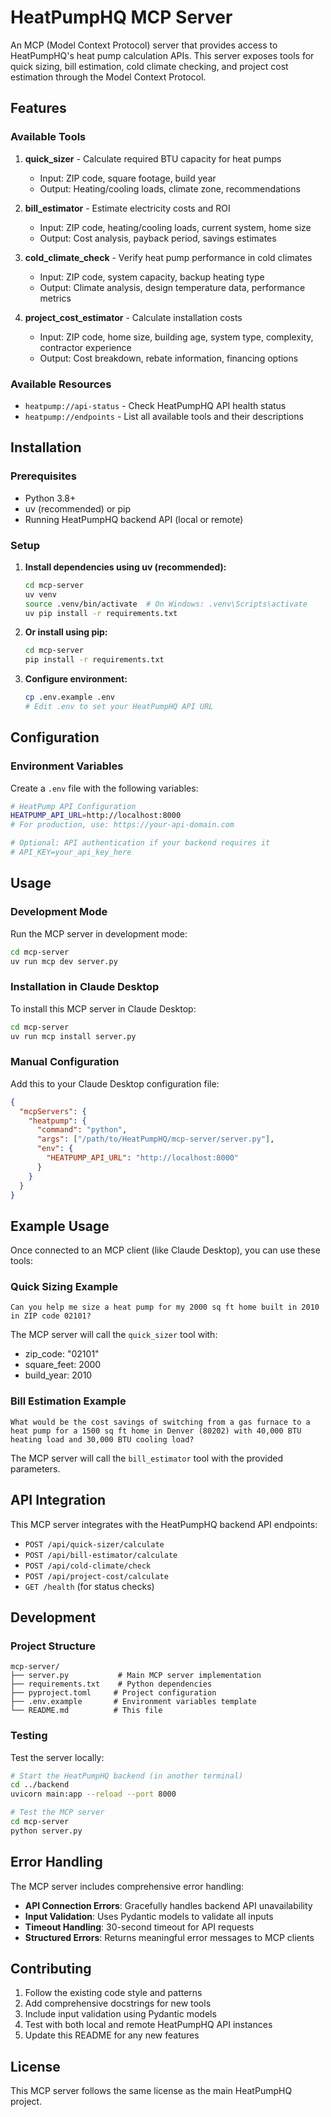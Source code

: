 # HeatPumpHQ MCP Server

An MCP (Model Context Protocol) server that provides access to HeatPumpHQ's heat pump calculation APIs. This server exposes tools for quick sizing, bill estimation, cold climate checking, and project cost estimation through the Model Context Protocol.

## Features

### Available Tools

1. **quick_sizer** - Calculate required BTU capacity for heat pumps
   - Input: ZIP code, square footage, build year
   - Output: Heating/cooling loads, climate zone, recommendations

2. **bill_estimator** - Estimate electricity costs and ROI
   - Input: ZIP code, heating/cooling loads, current system, home size
   - Output: Cost analysis, payback period, savings estimates

3. **cold_climate_check** - Verify heat pump performance in cold climates
   - Input: ZIP code, system capacity, backup heating type
   - Output: Climate analysis, design temperature data, performance metrics

4. **project_cost_estimator** - Calculate installation costs
   - Input: ZIP code, home size, building age, system type, complexity, contractor experience
   - Output: Cost breakdown, rebate information, financing options

### Available Resources

- `heatpump://api-status` - Check HeatPumpHQ API health status
- `heatpump://endpoints` - List all available tools and their descriptions

## Installation

### Prerequisites
- Python 3.8+
- uv (recommended) or pip
- Running HeatPumpHQ backend API (local or remote)

### Setup

1. **Install dependencies using uv (recommended):**
   ```bash
   cd mcp-server
   uv venv
   source .venv/bin/activate  # On Windows: .venv\Scripts\activate
   uv pip install -r requirements.txt
   ```

2. **Or install using pip:**
   ```bash
   cd mcp-server
   pip install -r requirements.txt
   ```

3. **Configure environment:**
   ```bash
   cp .env.example .env
   # Edit .env to set your HeatPumpHQ API URL
   ```

## Configuration

### Environment Variables

Create a `.env` file with the following variables:

```bash
# HeatPump API Configuration
HEATPUMP_API_URL=http://localhost:8000
# For production, use: https://your-api-domain.com

# Optional: API authentication if your backend requires it
# API_KEY=your_api_key_here
```

## Usage

### Development Mode

Run the MCP server in development mode:

```bash
cd mcp-server
uv run mcp dev server.py
```

### Installation in Claude Desktop

To install this MCP server in Claude Desktop:

```bash
cd mcp-server
uv run mcp install server.py
```

### Manual Configuration

Add this to your Claude Desktop configuration file:

```json
{
  "mcpServers": {
    "heatpump": {
      "command": "python",
      "args": ["/path/to/HeatPumpHQ/mcp-server/server.py"],
      "env": {
        "HEATPUMP_API_URL": "http://localhost:8000"
      }
    }
  }
}
```

## Example Usage

Once connected to an MCP client (like Claude Desktop), you can use these tools:

### Quick Sizing Example
```
Can you help me size a heat pump for my 2000 sq ft home built in 2010 in ZIP code 02101?
```

The MCP server will call the `quick_sizer` tool with:
- zip_code: "02101"
- square_feet: 2000
- build_year: 2010

### Bill Estimation Example
```
What would be the cost savings of switching from a gas furnace to a heat pump for a 1500 sq ft home in Denver (80202) with 40,000 BTU heating load and 30,000 BTU cooling load?
```

The MCP server will call the `bill_estimator` tool with the provided parameters.

## API Integration

This MCP server integrates with the HeatPumpHQ backend API endpoints:

- `POST /api/quick-sizer/calculate`
- `POST /api/bill-estimator/calculate`
- `POST /api/cold-climate/check`
- `POST /api/project-cost/calculate`
- `GET /health` (for status checks)

## Development

### Project Structure

```
mcp-server/
├── server.py           # Main MCP server implementation
├── requirements.txt    # Python dependencies
├── pyproject.toml     # Project configuration
├── .env.example       # Environment variables template
└── README.md          # This file
```

### Testing

Test the server locally:

```bash
# Start the HeatPumpHQ backend (in another terminal)
cd ../backend
uvicorn main:app --reload --port 8000

# Test the MCP server
cd mcp-server
python server.py
```

## Error Handling

The MCP server includes comprehensive error handling:

- **API Connection Errors**: Gracefully handles backend API unavailability
- **Input Validation**: Uses Pydantic models to validate all inputs
- **Timeout Handling**: 30-second timeout for API requests
- **Structured Errors**: Returns meaningful error messages to MCP clients

## Contributing

1. Follow the existing code style and patterns
2. Add comprehensive docstrings for new tools
3. Include input validation using Pydantic models
4. Test with both local and remote HeatPumpHQ API instances
5. Update this README for any new features

## License

This MCP server follows the same license as the main HeatPumpHQ project.